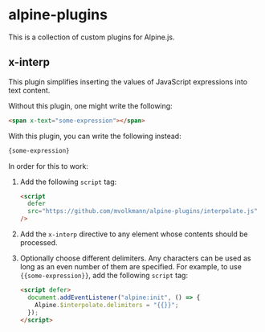 # alpine-plugins

This is a collection of custom plugins for Alpine.js.

## x-interp

This plugin simplifies inserting the values of JavaScript expressions into text content.

Without this plugin, one might write the following:

```html
<span x-text="some-expression"></span>
```

With this plugin, you can write the following instead:

```html
{some-expression}
```

In order for this to work:

1. Add the following `script` tag:

   ```html
   <script
     defer
     src="https://github.com/mvolkmann/alpine-plugins/interpolate.js"
   />
   ```

1. Add the `x-interp` directive to any element
   whose contents should be processed.

1. Optionally choose different delimiters.
   Any characters can be used as long as
   an even number of them are specified.
   For example, to use `{{some-expression}}`,
   add the following `script` tag:

   ```html
   <script defer>
     document.addEventListener("alpine:init", () => {
       Alpine.$interpolate.delimiters = "{{}}";
     });
   </script>
   ```
